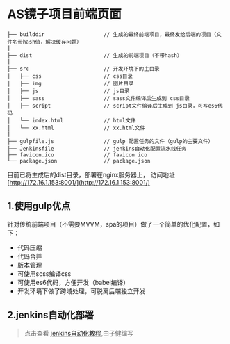 # AS镜子项目前端页面

```
├── builddir                   // 生成的最终前端项目，最终发给后端的项目（文件名带hash值，解决缓存问题）
|
├── dist                       // 生成的前端项目（不带hash）
|
├── src                        // 开发环境下的主目录
│   ├── css                    // css目录
│   ├── img                    // 图片目录
│   ├── js                     // js目录
│   ├── sass                   // sass文件编译后生成到 css目录
│   ├── script                 // script文件编译后生成到 js目录，可写es6代码
│   └── index.html             // html文件
│   └── xx.html                // xx.html文件
|
├── gulpfile.js                // gulp 配置任务的文件（gulp的主要文件）
├── Jenkinsfile                // jenkins自动化配置流水线任务
├── favicon.ico                // favicon ico
└── package.json               // package.json
```

目前已将生成后的dist目录，部署在nginx服务器上，
访问地址 [http://172.16.1.153:8001/](http://172.16.1.153:8001/)

## 1.使用gulp优点

针对传统前端项目（不需要MVVM，spa的项目）做了一个简单的优化配置，如下：
- 代码压缩
- 代码合并
- 版本管理
- 可使用scss编译css
- 可使用es6代码，方便开发（babel编译）
- 开发环境下做了跨域处理，可脱离后端独立开发

## 2.jenkins自动化部署

> 点击查看 [jenkins自动化教程](https://java-http.github.io/2018/07/06/09-%E8%87%AA%E5%8A%A8%E5%8C%96%E9%83%A8%E7%BD%B2/),由子健编写

